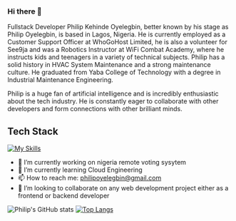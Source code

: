 ### Hi there 👋
Fullstack Developer Philip Kehinde Oyelegbin, better known by his stage as Philip Oyelegbin, is based in Lagos, Nigeria. He is currently employed as a Customer Support Officer at WhoGoHost Limited, he is also a volunteer for See9ja and was a Robotics Instructor at WiFi Combat Academy, where he instructs kids and teenagers in a variety of technical subjects. Philip has a solid history in HVAC System Maintenance and a strong maintenance culture. He graduated from Yaba College of Technology with a degree in Industrial Maintenance Engineering.

Philip is a huge fan of artificial intelligence and is incredibly enthusiastic about the tech industry. He is constantly eager to collaborate with other developers and form connections with other brilliant minds.

## Tech Stack
[![My Skills](https://skillicons.dev/icons?i=html,css,sass,tailwind,js,react,redux,nodejs,express,nextjs,prisma,mysql,mongodb,git,github,bash,linux,debian,vim,gcp,ansible,terraform,nginx,docker,kubernetes,&perline=5)](https://skillicons.dev)

- 🔭 I’m currently working on nigeria remote voting sysytem
- 🌱 I’m currently learning Cloud Engineering
- 📫 How to reach me: philipoyelegbin@gmail.com
- 👯 I’m looking to collaborate on any web development project either as a frontend or backend developer

<!--
**PhilipOyelegbin/PhilipOyelegbin** is a ✨ _special_ ✨ repository because its `README.md` (this file) appears on your GitHub profile.

Here are some ideas to get you started:

- 🔭 I’m currently working on ...
- 🌱 I’m currently learning ...
- 👯 I’m looking to collaborate on ...
- 🤔 I’m looking for help with ...
- 💬 Ask me about ...
- 📫 How to reach me: ...
- 😄 Pronouns: ...
- ⚡ Fun fact: ...
-->

![Philip's GitHub stats](https://github-readme-stats.vercel.app/api?username=philipoyelegbin&show_icons=true&theme=cobalt)
[![Top Langs](https://github-readme-stats.vercel.app/api/top-langs/?username=anuraghazra&layout=compact)](https://github.com/philipoyelegbin/github-readme-stats)
